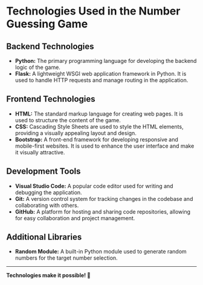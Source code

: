 # Technologies Used in the Number Guessing Game

## Backend Technologies

- **Python:** The primary programming language for developing the backend logic of the game.
- **Flask:** A lightweight WSGI web application framework in Python. It is used to handle HTTP requests and manage routing in the application.

## Frontend Technologies

- **HTML:** The standard markup language for creating web pages. It is used to structure the content of the game.
- **CSS:** Cascading Style Sheets are used to style the HTML elements, providing a visually appealing layout and design.
- **Bootstrap:** A front-end framework for developing responsive and mobile-first websites. It is used to enhance the user interface and make it visually attractive.

## Development Tools

- **Visual Studio Code:** A popular code editor used for writing and debugging the application.
- **Git:** A version control system for tracking changes in the codebase and collaborating with others.
- **GitHub:** A platform for hosting and sharing code repositories, allowing for easy collaboration and project management.

## Additional Libraries

- **Random Module:** A built-in Python module used to generate random numbers for the target number selection.

---

**Technologies make it possible! 🚀**
